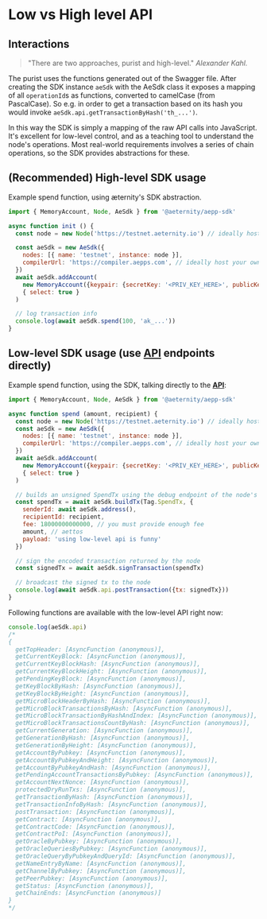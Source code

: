 # Low vs High level API

## Interactions

> "There are two approaches, purist and high-level."
*Alexander Kahl.*

The purist uses the functions generated out of the Swagger
file. After creating the SDK instance `aeSdk` with the AeSdk class it exposes a mapping of all `operationId`s as functions, converted to camelCase (from PascalCase). So e.g. in order to get a transaction
based on its hash you would invoke `aeSdk.api.getTransactionByHash('th_...')`.

In this way the SDK is simply a mapping of the raw API calls into
JavaScript. It's excellent for low-level control, and as a teaching tool to
understand the node's operations. Most real-world requirements involves a series
of chain operations, so the SDK provides abstractions for these.

## (**Recommended**) High-level SDK usage
Example spend function, using æternity's SDK abstraction.

```js
import { MemoryAccount, Node, AeSdk } from '@aeternity/aepp-sdk'

async function init () {
  const node = new Node('https://testnet.aeternity.io') // ideally host your own node!

  const aeSdk = new AeSdk({
    nodes: [{ name: 'testnet', instance: node }],
    compilerUrl: 'https://compiler.aepps.com', // ideally host your own compiler!
  })
  await aeSdk.addAccount(
    new MemoryAccount({keypair: {secretKey: '<PRIV_KEY_HERE>', publicKey: '<PUB_KEY_HERE>'}}),
    { select: true }
  )

  // log transaction info
  console.log(await aeSdk.spend(100, 'ak_...'))
}
```

## Low-level SDK usage (use [API](https://aeternity.com/protocol/node/api) endpoints directly)
Example spend function, using the SDK, talking directly to the [**API**](https://aeternity.com/protocol/node/api):
```js
import { MemoryAccount, Node, AeSdk } from '@aeternity/aepp-sdk'

async function spend (amount, recipient) {
  const node = new Node('https://testnet.aeternity.io') // ideally host your own node!
  const aeSdk = new AeSdk({
    nodes: [{ name: 'testnet', instance: node }],
    compilerUrl: 'https://compiler.aepps.com', // ideally host your own compiler!
  })
  await aeSdk.addAccount(
    new MemoryAccount({keypair: {secretKey: '<PRIV_KEY_HERE>', publicKey: '<PUB_KEY_HERE>'}}),
    { select: true }
  )

  // builds an unsigned SpendTx using the debug endpoint of the node's API
  const spendTx = await aeSdk.buildTx(Tag.SpendTx, {
    senderId: await aeSdk.address(),
    recipientId: recipient,
    fee: 18000000000000, // you must provide enough fee
    amount, // aettos
    payload: 'using low-level api is funny'
  })

  // sign the encoded transaction returned by the node
  const signedTx = await aeSdk.signTransaction(spendTx)

  // broadcast the signed tx to the node
  console.log(await aeSdk.api.postTransaction({tx: signedTx}))
}
```

Following functions are available with the low-level API right now:

```js
console.log(aeSdk.api)
/*
{
  getTopHeader: [AsyncFunction (anonymous)],
  getCurrentKeyBlock: [AsyncFunction (anonymous)],
  getCurrentKeyBlockHash: [AsyncFunction (anonymous)],
  getCurrentKeyBlockHeight: [AsyncFunction (anonymous)],
  getPendingKeyBlock: [AsyncFunction (anonymous)],
  getKeyBlockByHash: [AsyncFunction (anonymous)],
  getKeyBlockByHeight: [AsyncFunction (anonymous)],
  getMicroBlockHeaderByHash: [AsyncFunction (anonymous)],
  getMicroBlockTransactionsByHash: [AsyncFunction (anonymous)],
  getMicroBlockTransactionByHashAndIndex: [AsyncFunction (anonymous)],
  getMicroBlockTransactionsCountByHash: [AsyncFunction (anonymous)],
  getCurrentGeneration: [AsyncFunction (anonymous)],
  getGenerationByHash: [AsyncFunction (anonymous)],
  getGenerationByHeight: [AsyncFunction (anonymous)],
  getAccountByPubkey: [AsyncFunction (anonymous)],
  getAccountByPubkeyAndHeight: [AsyncFunction (anonymous)],
  getAccountByPubkeyAndHash: [AsyncFunction (anonymous)],
  getPendingAccountTransactionsByPubkey: [AsyncFunction (anonymous)],
  getAccountNextNonce: [AsyncFunction (anonymous)],
  protectedDryRunTxs: [AsyncFunction (anonymous)],
  getTransactionByHash: [AsyncFunction (anonymous)],
  getTransactionInfoByHash: [AsyncFunction (anonymous)],
  postTransaction: [AsyncFunction (anonymous)],
  getContract: [AsyncFunction (anonymous)],
  getContractCode: [AsyncFunction (anonymous)],
  getContractPoI: [AsyncFunction (anonymous)],
  getOracleByPubkey: [AsyncFunction (anonymous)],
  getOracleQueriesByPubkey: [AsyncFunction (anonymous)],
  getOracleQueryByPubkeyAndQueryId: [AsyncFunction (anonymous)],
  getNameEntryByName: [AsyncFunction (anonymous)],
  getChannelByPubkey: [AsyncFunction (anonymous)],
  getPeerPubkey: [AsyncFunction (anonymous)],
  getStatus: [AsyncFunction (anonymous)],
  getChainEnds: [AsyncFunction (anonymous)]
}
*/
```
